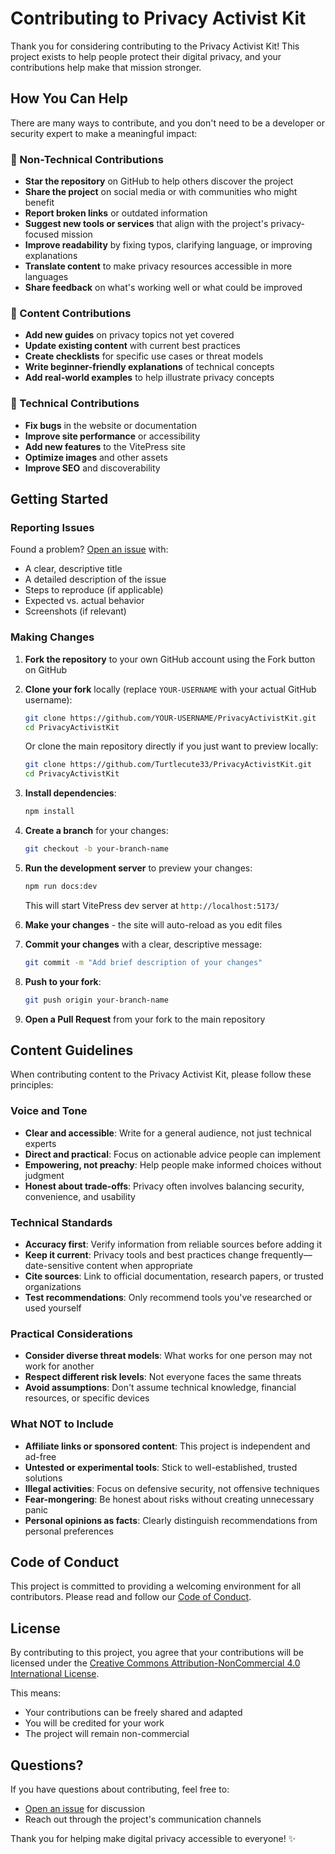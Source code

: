 # Contributing to Privacy Activist Kit

Thank you for considering contributing to the Privacy Activist Kit! This project exists to help people protect their digital privacy, and your contributions help make that mission stronger.

## How You Can Help

There are many ways to contribute, and you don't need to be a developer or security expert to make a meaningful impact:

### 🌟 Non-Technical Contributions

- **Star the repository** on GitHub to help others discover the project
- **Share the project** on social media or with communities who might benefit
- **Report broken links** or outdated information
- **Suggest new tools or services** that align with the project's privacy-focused mission
- **Improve readability** by fixing typos, clarifying language, or improving explanations
- **Translate content** to make privacy resources accessible in more languages
- **Share feedback** on what's working well or what could be improved

### 📝 Content Contributions

- **Add new guides** on privacy topics not yet covered
- **Update existing content** with current best practices
- **Create checklists** for specific use cases or threat models
- **Write beginner-friendly explanations** of technical concepts
- **Add real-world examples** to help illustrate privacy concepts

### 🔧 Technical Contributions

- **Fix bugs** in the website or documentation
- **Improve site performance** or accessibility
- **Add new features** to the VitePress site
- **Optimize images** and other assets
- **Improve SEO** and discoverability

## Getting Started

### Reporting Issues

Found a problem? [Open an issue](https://github.com/Turtlecute33/PrivacyActivistKit/issues) with:

- A clear, descriptive title
- A detailed description of the issue
- Steps to reproduce (if applicable)
- Expected vs. actual behavior
- Screenshots (if relevant)

### Making Changes

1. **Fork the repository** to your own GitHub account using the Fork button on GitHub
2. **Clone your fork** locally (replace `YOUR-USERNAME` with your actual GitHub username):
   ```bash
   git clone https://github.com/YOUR-USERNAME/PrivacyActivistKit.git
   cd PrivacyActivistKit
   ```

   Or clone the main repository directly if you just want to preview locally:
   ```bash
   git clone https://github.com/Turtlecute33/PrivacyActivistKit.git
   cd PrivacyActivistKit
   ```
3. **Install dependencies**:
   ```bash
   npm install
   ```
4. **Create a branch** for your changes:
   ```bash
   git checkout -b your-branch-name
   ```
5. **Run the development server** to preview your changes:
   ```bash
   npm run docs:dev
   ```
   This will start VitePress dev server at `http://localhost:5173/`

6. **Make your changes** - the site will auto-reload as you edit files
7. **Commit your changes** with a clear, descriptive message:
   ```bash
   git commit -m "Add brief description of your changes"
   ```
8. **Push to your fork**:
   ```bash
   git push origin your-branch-name
   ```
9. **Open a Pull Request** from your fork to the main repository

## Content Guidelines

When contributing content to the Privacy Activist Kit, please follow these principles:

### Voice and Tone

- **Clear and accessible**: Write for a general audience, not just technical experts
- **Direct and practical**: Focus on actionable advice people can implement
- **Empowering, not preachy**: Help people make informed choices without judgment
- **Honest about trade-offs**: Privacy often involves balancing security, convenience, and usability

### Technical Standards

- **Accuracy first**: Verify information from reliable sources before adding it
- **Keep it current**: Privacy tools and best practices change frequently—date-sensitive content when appropriate
- **Cite sources**: Link to official documentation, research papers, or trusted organizations
- **Test recommendations**: Only recommend tools you've researched or used yourself

### Practical Considerations

- **Consider diverse threat models**: What works for one person may not work for another
- **Respect different risk levels**: Not everyone faces the same threats
- **Avoid assumptions**: Don't assume technical knowledge, financial resources, or specific devices

### What NOT to Include

- **Affiliate links or sponsored content**: This project is independent and ad-free
- **Untested or experimental tools**: Stick to well-established, trusted solutions
- **Illegal activities**: Focus on defensive security, not offensive techniques
- **Fear-mongering**: Be honest about risks without creating unnecessary panic
- **Personal opinions as facts**: Clearly distinguish recommendations from personal preferences

## Code of Conduct

This project is committed to providing a welcoming environment for all contributors. Please read and follow our [Code of Conduct](CODE_OF_CONDUCT.md).

## License

By contributing to this project, you agree that your contributions will be licensed under the [Creative Commons Attribution-NonCommercial 4.0 International License](LICENSE).

This means:
- Your contributions can be freely shared and adapted
- You will be credited for your work
- The project will remain non-commercial

## Questions?

If you have questions about contributing, feel free to:
- [Open an issue](https://github.com/Turtlecute33/PrivacyActivistKit/issues) for discussion
- Reach out through the project's communication channels

Thank you for helping make digital privacy accessible to everyone! ✨
